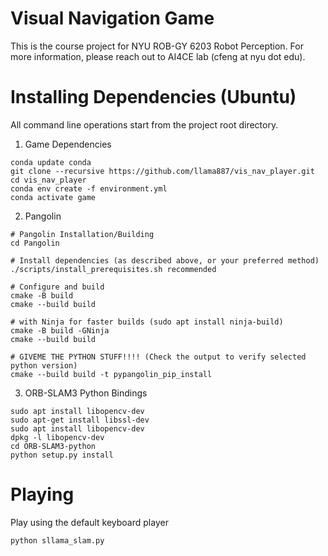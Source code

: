 # Visual Navigation Game

This is the course project for NYU ROB-GY 6203 Robot Perception. 
For more information, please reach out to AI4CE lab (cfeng at nyu dot edu).

# Installing Dependencies (Ubuntu)
All command line operations start from the project root directory.
1. Game Dependencies
```commandline
conda update conda
git clone --recursive https://github.com/llama887/vis_nav_player.git
cd vis_nav_player
conda env create -f environment.yml
conda activate game
```
2. Pangolin
```commandline
# Pangolin Installation/Building
cd Pangolin

# Install dependencies (as described above, or your preferred method)
./scripts/install_prerequisites.sh recommended

# Configure and build
cmake -B build
cmake --build build

# with Ninja for faster builds (sudo apt install ninja-build)
cmake -B build -GNinja
cmake --build build

# GIVEME THE PYTHON STUFF!!!! (Check the output to verify selected python version)
cmake --build build -t pypangolin_pip_install
```
3. ORB-SLAM3 Python Bindings
```commandline
sudo apt install libopencv-dev
sudo apt-get install libssl-dev
sudo apt install libopencv-dev
dpkg -l libopencv-dev
cd ORB-SLAM3-python
python setup.py install
```

# Playing
Play using the default keyboard player
```commandline
python sllama_slam.py
```
